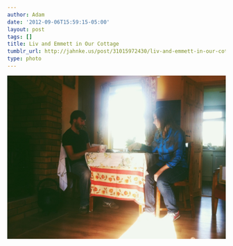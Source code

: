 ```yaml
---
author: Adam
date: '2012-09-06T15:59:15-05:00'
layout: post
tags: []
title: Liv and Emmett in Our Cottage
tumblr_url: http://jahnke.us/post/31015972430/liv-and-emmett-in-our-cottage-view-on-path
type: photo
---
```


![](/media/tumblr_m9y7qsD2Kv1qga9s2o1_1280.jpg)
